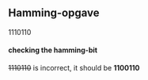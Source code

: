## Hamming-opgave

1110110

#### checking the hamming-bit

~~1110110~~ is incorrect, it should be **1100110**